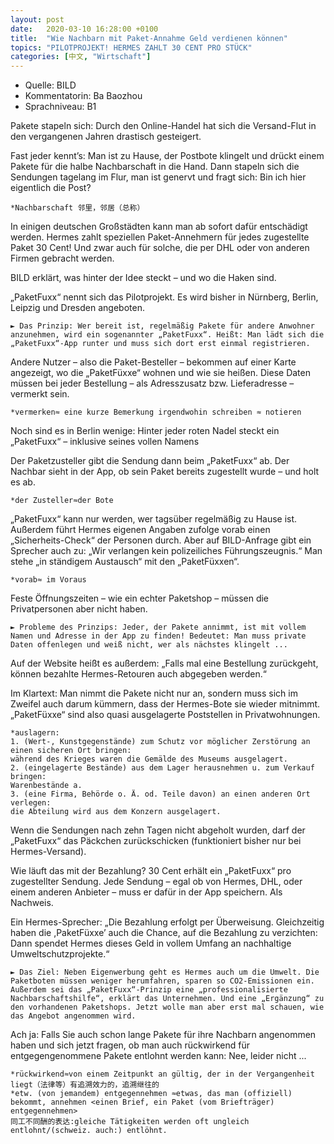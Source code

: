```yaml
---
layout: post
date:   2020-03-10 16:28:00 +0100
title:  "Wie Nachbarn mit Paket-Annahme Geld verdienen können"
topics: "PILOTPROJEKT! HERMES ZAHLT 30 CENT PRO STÜCK"
categories: [中文, "Wirtschaft"]
---
```


- Quelle: BILD
- Kommentatorin: Ba Baozhou
- Sprachniveau: B1


Pakete stapeln sich: Durch den Online-Handel hat sich die Versand-Flut in den vergangenen Jahren drastisch gesteigert.

Fast jeder kennt’s: Man ist zu Hause, der Postbote klingelt und drückt einem Pakete für die halbe Nachbarschaft in die Hand. Dann stapeln sich die Sendungen tagelang im Flur, man ist genervt und fragt sich: Bin ich hier eigentlich die Post?

    *Nachbarschaft 邻里，邻居（总称）


In einigen deutschen Großstädten kann man ab sofort dafür entschädigt werden. Hermes zahlt speziellen Paket-Annehmern für jedes zugestellte Paket 30 Cent! Und zwar auch für solche, die per DHL oder von anderen Firmen gebracht werden.

BILD erklärt, was hinter der Idee steckt – und wo die Haken sind.

„PaketFuxx“ nennt sich das Pilotprojekt. Es wird bisher in Nürnberg, Berlin, Leipzig und Dresden angeboten.

    ► Das Prinzip: Wer bereit ist, regelmäßig Pakete für andere Anwohner anzunehmen, wird ein sogenannter „PaketFuxx“. Heißt: Man lädt sich die „PaketFuxx“-App runter und muss sich dort erst einmal registrieren.


Andere Nutzer – also die Paket-Besteller – bekommen auf einer Karte angezeigt, wo die „PaketFüxxe“ wohnen und wie sie heißen. Diese Daten müssen bei jeder Bestellung – als Adresszusatz bzw. Lieferadresse – vermerkt sein.

    *vermerken≈ eine kurze Bemerkung irgendwohin schreiben ≈ notieren


Noch sind es in Berlin wenige: Hinter jeder roten Nadel steckt ein „PaketFuxx“ – inklusive seines vollen Namens

Der Paketzusteller gibt die Sendung dann beim „PaketFuxx“ ab. Der Nachbar sieht in der App, ob sein Paket bereits zugestellt wurde – und holt es ab.

    *der Zusteller≈der Bote


„PaketFuxx“ kann nur werden, wer tagsüber regelmäßig zu Hause ist. Außerdem führt Hermes eigenen Angaben zufolge vorab einen „Sicherheits-Check“ der Personen durch. Aber auf BILD-Anfrage gibt ein Sprecher auch zu: „Wir verlangen kein polizeiliches Führungszeugnis.“ Man stehe „in ständigem Austausch“ mit den „PaketFüxxen“.

    *vorab≈ im Voraus


Feste Öffnungszeiten – wie ein echter Paketshop – müssen die Privatpersonen aber nicht haben.

    ► Probleme des Prinzips: Jeder, der Pakete annimmt, ist mit vollem Namen und Adresse in der App zu finden! Bedeutet: Man muss private Daten offenlegen und weiß nicht, wer als nächstes klingelt ...


Auf der Website heißt es außerdem: „Falls mal eine Bestellung zurückgeht, können bezahlte Hermes-Retouren auch abgegeben werden.“

Im Klartext: Man nimmt die Pakete nicht nur an, sondern muss sich im Zweifel auch darum kümmern, dass der Hermes-Bote sie wieder mitnimmt. „PaketFüxxe“ sind also quasi ausgelagerte Poststellen in Privatwohnungen.

    *auslagern:
    1. (Wert-, Kunstgegenstände) zum Schutz vor möglicher Zerstörung an einen sicheren Ort bringen:
    während des Krieges waren die Gemälde des Museums ausgelagert.
    2. (eingelagerte Bestände) aus dem Lager herausnehmen u. zum Verkauf bringen:
    Warenbestände a.
    3. (eine Firma, Behörde o. Ä. od. Teile davon) an einen anderen Ort verlegen:
    die Abteilung wird aus dem Konzern ausgelagert.


Wenn die Sendungen nach zehn Tagen nicht abgeholt wurden, darf der „PaketFuxx“ das Päckchen zurückschicken (funktioniert bisher nur bei Hermes-Versand).

Wie läuft das mit der Bezahlung?
30 Cent erhält ein „PaketFuxx“ pro zugestellter Sendung. Jede Sendung – egal ob von Hermes, DHL, oder einem anderen Anbieter – muss er dafür in der App speichern. Als Nachweis.

Ein Hermes-Sprecher: „Die Bezahlung erfolgt per Überweisung. Gleichzeitig haben die ,PaketFüxxe’ auch die Chance, auf die Bezahlung zu verzichten: Dann spendet Hermes dieses Geld in vollem Umfang an nachhaltige Umweltschutzprojekte.“

    ► Das Ziel: Neben Eigenwerbung geht es Hermes auch um die Umwelt. Die Paketboten müssen weniger herumfahren, sparen so CO2-Emissionen ein. Außerdem sei das „PaketFuxx“-Prinzip eine „professionalisierte Nachbarschaftshilfe“, erklärt das Unternehmen. Und eine „Ergänzung“ zu den vorhandenen Paketshops. Jetzt wolle man aber erst mal schauen, wie das Angebot angenommen wird.


Ach ja: Falls Sie auch schon lange Pakete für ihre Nachbarn angenommen haben und sich jetzt fragen, ob man auch rückwirkend für entgegengenommene Pakete entlohnt werden kann: Nee, leider nicht ...

    *rückwirkend≈von einem Zeitpunkt an gültig, der in der Vergangenheit liegt（法律等）有追溯效力的，追溯继往的
    *etw. (von jemandem) entgegennehmen ≈etwas, das man (offiziell) bekommt, annehmen <einen Brief, ein Paket (vom Briefträger) entgegennehmen>
    同工不同酬的表达:gleiche Tätigkeiten werden oft ungleich entlohnt/(schweiz. auch:) entlöhnt.
